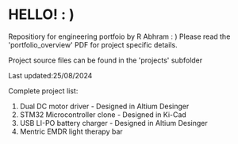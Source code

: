 # HELLO! : )
Repositiory for engineering portfoio by R Abhram : )
Please read the 'portfolio_overview' PDF for project specific details.

Project source files can be found in the 'projects' subfolder

Last updated:25/08/2024

Complete project list:
1) Dual DC motor driver - Designed in Altium Desinger 
2) STM32 Microcontroller clone - Designed in Ki-Cad
3) USB LI-PO battery charger - Designed in Altium Desinger
4) Mentric EMDR light therapy bar
